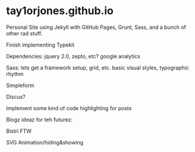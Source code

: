 tay1orjones.github.io
=====================

Personal Site using Jekyll with GitHub Pages, Grunt, Sass, and a bunch of other rad stuff.



Finish implementing Typekit



Dependencies:
	jquery 2.0, zepto, etc?
	google analytics



Sass:
	lets get a framework setup, grid, etc.
	basic visual styles,
	typographic rhythm



Simpleform

Discus?

Implement some kind of code highlighting for posts



Blogz ideaz for teh futurez:

Bistri FTW

SVG Animation/hiding&showing